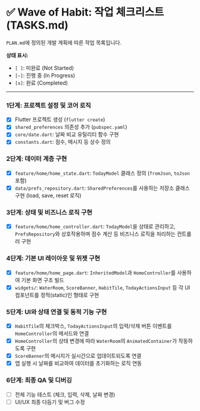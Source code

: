 # ✅ Wave of Habit: 작업 체크리스트 (TASKS.md)

`PLAN.md`에 정의된 개발 계획에 따른 작업 목록입니다.

**상태 표시:**
- `[ ]`: 미완료 (Not Started)
- `[~]`: 진행 중 (In Progress)
- `[x]`: 완료 (Completed)

---

### 1단계: 프로젝트 설정 및 코어 로직

- [x] Flutter 프로젝트 생성 (`flutter create`)
- [x] `shared_preferences` 의존성 추가 (`pubspec.yaml`)
- [x] `core/date.dart`: 날짜 비교 유틸리티 함수 구현
- [x] `constants.dart`: 점수, 메시지 등 상수 정의

### 2단계: 데이터 계층 구현

- [x] `feature/home/home_state.dart`: `TodayModel` 클래스 정의 (`fromJson`, `toJson` 포함)
- [x] `data/prefs_repository.dart`: `SharedPreferences`를 사용하는 저장소 클래스 구현 (load, save, reset 로직)

### 3단계: 상태 및 비즈니스 로직 구현

- [x] `feature/home/home_controller.dart`: `TodayModel`을 상태로 관리하고, `PrefsRepository`와 상호작용하며 점수 계산 등 비즈니스 로직을 처리하는 컨트롤러 구현

### 4단계: 기본 UI 레이아웃 및 위젯 구현

- [x] `feature/home/home_page.dart`: `InheritedModel`과 `HomeController`를 사용하여 기본 화면 구조 빌드
- [x] `widgets/`: `WaterRoom`, `ScoreBanner`, `HabitTile`, `TodayActionsInput` 등 각 UI 컴포넌트를 정적(static)인 형태로 구현

### 5단계: UI와 상태 연결 및 동적 기능 구현

- [x] `HabitTile`의 체크박스, `TodayActionsInput`의 입력/삭제 버튼 이벤트를 `HomeController`의 메서드와 연결
- [x] `HomeController`의 상태 변경에 따라 `WaterRoom`의 `AnimatedContainer`가 작동하도록 구현
- [x] `ScoreBanner`의 메시지가 실시간으로 업데이트되도록 연결
- [x] 앱 실행 시 날짜를 비교하여 데이터를 초기화하는 로직 연동

### 6단계: 최종 QA 및 디버깅

- [ ] 전체 기능 테스트 (체크, 입력, 삭제, 날짜 변경)
- [ ] UI/UX 최종 다듬기 및 버그 수정
